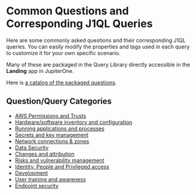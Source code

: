 # Common Questions and Corresponding J1QL Queries

Here are some commonly asked questions and their corresponding J1QL queries. You can easily modify the properties and tags used in each query to customize it for your own specific scenario.

Many of these are packaged in the Query Library directly accessible in the **Landing** app in JupiterOne.

Here is [a catalog of the packaged questions](./catalog.md).

## Question/Query Categories

- [AWS Permissions and Trusts](../APIs_and-Integrations/aws/common-qq-aws-permissions.md)
- [Hardware/software inventory and configuration](../Asset-Management/common-qq-inventory-config.md)
- [Running applications and processes](../Security-Operations/common-qq-apps-processes.md)
- [Secrets and key management](../Security-Operations/common-qq-key-mgmt.md)
- [Network connections & zones](../Security-Operations/common-qq-network.md)
- [Data Security](../../common-qq-data.md)
- [Changes and attribution](../Security-Operations/common-qq-changes.md)
- [Risks and vulnerability management](../Security-Operations/common-qq-risks.md)
- [Identity, People and Privileged access](./common-qq-idp.md)
- [Development](../Security-Operations/common-qq-dev.md)
- [User training and awareness](./common-qq-training.md)
- [Endpoint security](../Security-Operations/common-qq-endpoint.md)

